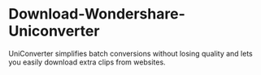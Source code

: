 # Download-Wondershare-Uniconverter
UniConverter simplifies batch conversions without losing quality and lets you easily download extra clips from websites. 
